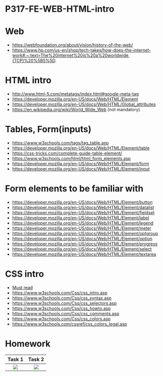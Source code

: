 # P317-FE-WEB-HTML-intro

# Web
* https://webfoundation.org/about/vision/history-of-the-web/
* https://www.hp.com/us-en/shop/tech-takes/how-does-the-internet-work#:~:text=The%20internet%20is%20a%20worldwide,(TCP)%20%5B5%5D.

# HTML intro
* http://www.html-5.com/metatags/index.html#google-meta-tag
* https://developer.mozilla.org/en-US/docs/Web/HTML/Element
* https://developer.mozilla.org/en-US/docs/Web/HTML/Global_attributes
* https://en.wikipedia.org/wiki/World_Wide_Web (not mandatory)

# Tables, Form(inputs)
* https://www.w3schools.com/tags/tag_table.asp
* https://developer.mozilla.org/en-US/docs/Web/HTML/Element/table
* https://css-tricks.com/complete-guide-table-element/
* https://www.w3schools.com/html/html_form_elements.asp
* https://developer.mozilla.org/en-US/docs/Web/HTML/Element/form
* https://developer.mozilla.org/en-US/docs/Web/HTML/Element/input

# Form elements to be familiar with
* https://developer.mozilla.org/en-US/docs/Web/HTML/Element/button
* https://developer.mozilla.org/en-US/docs/Web/HTML/Element/datalist
* https://developer.mozilla.org/en-US/docs/Web/HTML/Element/fieldset
* https://developer.mozilla.org/en-US/docs/Web/HTML/Element/label
* https://developer.mozilla.org/en-US/docs/Web/HTML/Element/legend
* https://developer.mozilla.org/en-US/docs/Web/HTML/Element/meter
* https://developer.mozilla.org/en-US/docs/Web/HTML/Element/optgroup
* https://developer.mozilla.org/en-US/docs/Web/HTML/Element/option
* https://developer.mozilla.org/en-US/docs/Web/HTML/Element/progress
* https://developer.mozilla.org/en-US/docs/Web/HTML/Element/select
* https://developer.mozilla.org/en-US/docs/Web/HTML/Element/textarea


# CSS intro
* [Must read](https://developer.mozilla.org/en-US/docs/Web/CSS/Cascade)
* https://www.w3schools.com/Css/css_intro.asp
* https://www.w3schools.com/Css/css_syntax.asp
* https://www.w3schools.com/Css/css_selectors.asp
* https://www.w3schools.com/Css/css_howto.asp
* https://www.w3schools.com/Css/css_comments.asp
* https://www.w3schools.com/Css/css_colors.asp
* https://www.w3schools.com/cssref/css_colors_legal.asp

# Homework
Task 1             |  Task 2
:-------------------------:|:-------------------------:
![](https://wpbtips.files.wordpress.com/2013/04/greentable.png?w=419)  |  ![](https://i.pinimg.com/originals/8a/53/b1/8a53b1884d1c13393fe8f5ca19a27452.png)
